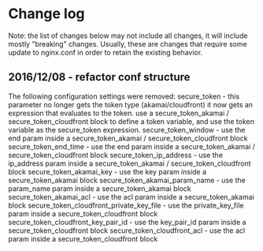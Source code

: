 # Change log

Note: the list of changes below may not include all changes, it will include mostly "breaking" changes.
	Usually, these are changes that require some update to nginx.conf in order to retain the existing behavior.

## 2016/12/08 - refactor conf structure

The following configuration settings were removed:
secure_token - this parameter no longer gets the token type (akamai/cloudfront) it now gets an expression that evaluates to the token.
	use a secure_token_akamai / secure_token_cloudfront block to define a token variable, and use the token variable as the secure_token expression.
secure_token_window - use the end param inside a secure_token_akamai / secure_token_cloudfront block
secure_token_end_time - use the end param inside a secure_token_akamai / secure_token_cloudfront block
secure_token_ip_address - use the ip_address param inside a secure_token_akamai / secure_token_cloudfront block
secure_token_akamai_key - use the key param inside a secure_token_akamai block
secure_token_akamai_param_name - use the param_name param inside a secure_token_akamai block
secure_token_akamai_acl - use the acl param inside a secure_token_akamai block
secure_token_cloudfront_private_key_file - use the private_key_file param inside a secure_token_cloudfront block
secure_token_cloudfront_key_pair_id - use the key_pair_id param inside a secure_token_cloudfront block
secure_token_cloudfront_acl - use the acl param inside a secure_token_cloudfront block
